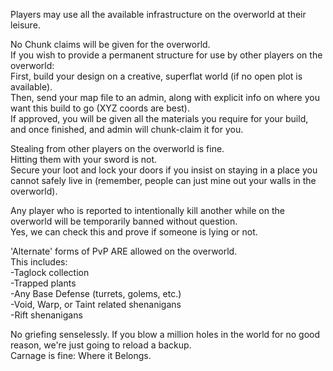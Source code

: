 Players may use all the available infrastructure on the overworld at their leisure.

No Chunk claims will be given for the overworld.  
If you wish to provide a permanent structure for use by other players on the overworld:  
First, build your design on a creative, superflat world (if no open plot is available).   
Then, send your map file to an admin, along with explicit info on where you want this build to go (XYZ coords are best).  
If approved, you will be given all the materials you require for your build, and once finished, and admin will chunk-claim it for you.

Stealing from other players on the overworld is fine.  
Hitting them with your sword is not.  
Secure your loot and lock your doors if you insist on staying in a place you cannot safely live in (remember, people can just mine out your walls in the overworld).

Any player who is reported to intentionally kill another while on the overworld will be temporarily banned without question.  
Yes, we can check this and prove if someone is lying or not.

'Alternate' forms of PvP ARE allowed on the overworld.  
This includes:  
-Taglock collection  
-Trapped plants  
-Any Base Defense (turrets, golems, etc.)  
-Void, Warp, or Taint related shenanigans  
-Rift shenanigans


No griefing senselessly. If you blow a million holes in the world for no good reason, we're just going to reload a backup.  
Carnage is fine: Where it Belongs.

